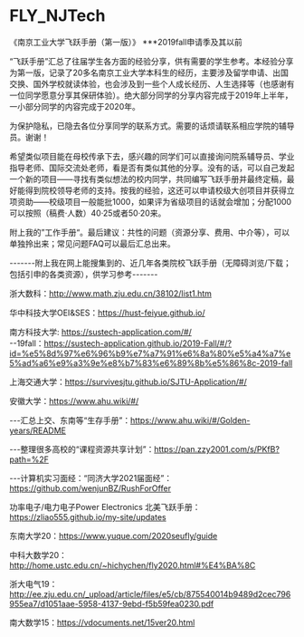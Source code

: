 # FLY_NJTech
《南京工业大学飞跃手册（第一版）》 ***2019fall申请季及其以前

“飞跃手册”汇总了往届学生各方面的经验分享，供有需要的学生参考。本经验分享为第一版，记录了20多名南京工业大学本科生的经历，主要涉及留学申请、出国交换、国外学校就读体验，也会涉及到一些个人成长经历、人生选择等（也感谢有一位同学愿意分享其保研体验）。绝大部分同学的分享内容完成于2019年上半年，一小部分同学的内容完成于2020年。 

为保护隐私，已隐去各位分享同学的联系方式。需要的话烦请联系相应学院的辅导员。谢谢！

希望类似项目能在母校传承下去，感兴趣的同学们可以直接询问院系辅导员、学业指导老师、国际交流处老师，看是否有类似其他的分享。没有的话，可以自己发起一个新的项目——寻找有类似想法的校内同学，共同编写飞跃手册并最终定稿，最好能得到院校领导老师的支持。按我的经验，这还可以申请校级大创项目并获得立项资助——校级项目一般能批1000，如果评为省级项目的话就会增加；分配1000可以按照（稿费·人数）40·25或者50·20来。

附上我的”工作手册“。最后建议：共性的问题（资源分享、费用、中介等），可以单独拎出来；常见问题FAQ可以最后汇总出来。



-------附上我在网上能搜集到的、近几年各类院校飞跃手册（无障碍浏览/下载；包括引申的各类资源），供学习参考-------

浙大数科：http://www.math.zju.edu.cn/38102/list1.htm  

华中科技大学OEI&SES：https://hust-feiyue.github.io/

南方科技大学: https://sustech-application.com/#/   
--19fall：https://sustech-application.github.io/2019-Fall/#/?id=%e5%8d%97%e6%96%b9%e7%a7%91%e6%8a%80%e5%a4%a7%e5%ad%a6%e9%a3%9e%e8%b7%83%e6%89%8b%e5%86%8c-2019-fall

上海交通大学：https://survivesjtu.github.io/SJTU-Application/#/

安徽大学：https://www.ahu.wiki/#/

---汇总上交、东南等“生存手册”：https://www.ahu.wiki/#/Golden-years/README

---整理很多高校的“课程资源共享计划”：https://pan.zzy2001.com/s/PKfB?path=%2F 

---计算机实习面经：“同济大学2021届面经”：https://github.com/wenjunBZ/RushForOffer

功率电子/电力电子Power Electronics 北美飞跃手册： https://zliao555.github.io/my-site/updates 

东南大学20：https://www.yuque.com/2020seufly/guide 

中科大数学20：http://home.ustc.edu.cn/~hichychen/fly2020.html#%E4%BA%8C

浙大电气19：http://ee.zju.edu.cn/_upload/article/files/e5/cb/875540014b9489d2cec796955ea7/d1051aae-5958-4137-9ebd-f5b59fea0230.pdf

南大数学15：https://vdocuments.net/15ver20.html  

